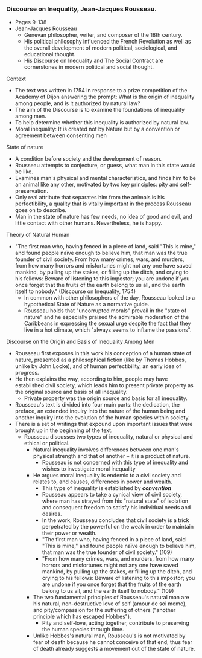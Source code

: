 ### Discourse on Inequality, Jean-Jacques Rousseau.

- Pages 9-138
- Jean-Jacques Rousseau
	- Genevan philosopher, writer, and composer of the 18th century.
	- His political philosophy influenced the French Revolution as well as the overall development of modern political, sociological, and educational thought.
	- His Discourse on Inequality and The Social Contract are cornerstones in modern political and social thought.

Context

- The text was written in 1754 in response to a prize competition of the Academy of Dijon answering the prompt: What is the origin of inequality among people, and is it authorized by natural law?
- The aim of the Discourse is to examine the foundations of inequality among men.
- To help determine whether this inequality is authorized by natural law.
- Moral inequality: It is created not by Nature but by a convention or agreement between consenting men

State of nature

- A condition before society and the development of reason.
- Rousseau attempts to conjecture, or guess, what man in this state would be like.
- Examines man's physical and mental characteristics, and finds him to be an animal like any other, motivated by two key principles: pity and self-preservation.
- Only real attribute that separates him from the animals is his perfectibility, a quality that is vitally important in the process Rousseau goes on to describe.
- Man in the state of nature has few needs, no idea of good and evil, and little contact with other humans. Nevertheless, he is happy.

Theory of Natural Human

- "The first man who, having fenced in a piece of land, said "This is mine," and found people naïve enough to believe him, that man was the true founder of civil society. From how many crimes, wars, and murders, from how many horrors and misfortunes might not any one have saved mankind, by pulling up the stakes, or filling up the ditch, and crying to his fellows: Beware of listening to this impostor; you are undone if you once forget that the fruits of the earth belong to us all, and the earth itself to nobody." (Discourse on Inequality, 1754)
	- In common with other philosophers of the day, Rousseau looked to a hypothetical State of Nature as a normative guide.
	- Rousseau holds that "uncorrupted morals" prevail in the "state of nature" and he especially praised the admirable moderation of the Caribbeans in expressing the sexual urge despite the fact that they live in a hot climate, which "always seems to inflame the passions".

Discourse on the Origin and Basis of Inequality Among Men

- Rousseau first exposes in this work his conception of a human state of nature, presented as a philosophical fiction (like by Thomas Hobbes, unlike by John Locke), and of human perfectibility, an early idea of progress.
- He then explains the way, according to him, people may have established civil society, which leads him to present private property as the original source and basis of all inequality.
	- Private property was the origin source and basis for all inequality.
- Rousseau's text is divided into four main parts: the dedication, the preface, an extended inquiry into the nature of the human being and another inquiry into the evolution of the human species within society.
- There is a set of writings that expound upon important issues that were brought up in the beginning of the text.
	- Rousseau discusses two types of inequality, natural or physical and ethical or political.
		- Natural inequality involves differences between one man's physical strength and that of another – it is a product of nature.
			- Rousseau is not concerned with this type of inequality and wishes to investigate moral inequality
		- He argues moral inequality is endemic to a civil society and relates to, and causes, differences in power and wealth.
			- This type of inequality is established by ***convention***
			- Rousseau appears to take a cynical view of civil society, where man has strayed from his "natural state" of isolation and consequent freedom to satisfy his individual needs and desires.
			- In the work, Rousseau concludes that civil society is a trick perpetrated by the powerful on the weak in order to maintain their power or wealth.
			- "The first man who, having fenced in a piece of land, said "This is mine," and found people naïve enough to believe him, that man was the true founder of civil society." (109)
			- "From how many crimes, wars, and murders, from how many horrors and misfortunes might not any one have saved mankind, by pulling up the stakes, or filling up the ditch, and crying to his fellows: Beware of listening to this impostor; you are undone if you once forget that the fruits of the earth belong to us all, and the earth itself to nobody." (109)
		- The two fundamental principles of Rousseau's natural man are his natural, non-destructive love of self (amour de soi meme), and pity/compassion for the suffering of others ("another principle which has escaped Hobbes").
			- Pity and self-love, acting together, contribute to preserving the human species through time.
		- Unlike Hobbes's natural man, Rousseau's is not motivated by fear of death because he cannot conceive of that end, thus fear of death already suggests a movement out of the state of nature.